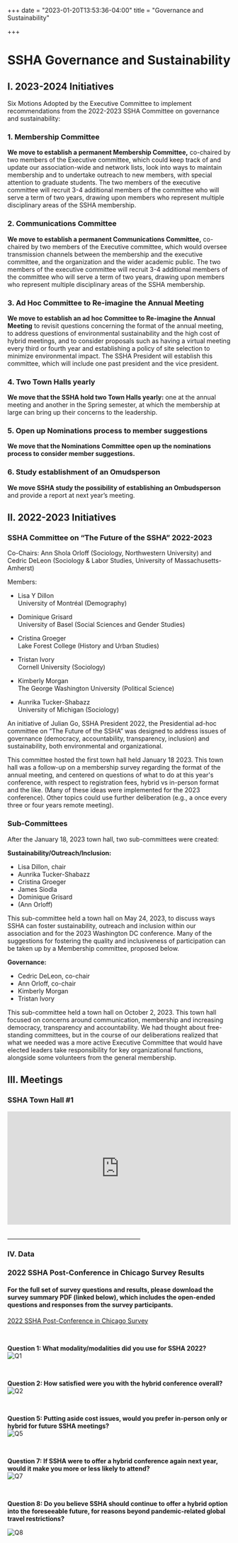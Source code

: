 +++
date = "2023-01-20T13:53:36-04:00"
title = "Governance and Sustainability"

+++

# **SSHA Governance and Sustainability**

## I. 2023-2024 Initiatives  

Six Motions Adopted by the Executive Committee to implement recommendations from the 2022-2023 SSHA Committee on governance and sustainability:

### 1. Membership Committee

**We move to establish a permanent Membership Committee,** co-chaired by two members of the Executive committee, which could keep track of and update our association-wide and network lists, look into ways to maintain membership and to undertake outreach to new members, with special attention to graduate students. The two members of the executive committee will recruit 3-4 additional members of the committee who will serve a term of two years, drawing upon members who represent multiple disciplinary areas of the SSHA membership.

### 2. Communications Committee

**We move to establish a permanent Communications Committee,** co-chaired by two members of the Executive committee, which would oversee transmission channels between the membership and the executive committee, and the organization and the wider academic public. The two members of the executive committee will recruit 3-4 additional members of the committee who will serve a term of two years, drawing upon members who represent multiple disciplinary areas of the SSHA membership.

### 3. Ad Hoc Committee to Re-imagine the Annual Meeting

**We move to establish an ad hoc Committee to Re-imagine the Annual Meeting** to revisit questions concerning the format of the annual meeting, to address questions of environmental sustainability and the high cost of hybrid meetings, and to consider proposals such as having a virtual meeting every third or fourth year and establishing a policy of site selection to minimize environmental impact. The SSHA President will establish this committee, which will include one past president and the vice president.

### 4. Two Town Halls yearly

**We move that the SSHA hold two Town Halls yearly:** one at the annual meeting and another in the Spring semester, at which the membership at large can bring up their concerns to the leadership.

### 5. Open up Nominations process to member suggestions

**We move that the Nominations Committee open up the nominations process to consider member suggestions.**

### 6. Study establishment of an Omudsperson

**We move SSHA study the possibility of establishing an Ombudsperson** and provide a report at next year’s meeting.

## II. 2022-2023 Initiatives  

### SSHA Committee on “The Future of the SSHA” 2022-2023

Co-Chairs: Ann Shola Orloff (Sociology, Northwestern University) and Cedric DeLeon (Sociology &amp; Labor Studies, University of Massachusetts-Amherst)

Members:

- Lisa Y Dillon  
University of Montréal (Demography)  

- Dominique Grisard  
University of Basel (Social Sciences and Gender Studies)

- Cristina Groeger  
Lake Forest College (History and Urban Studies)

- Tristan Ivory  
Cornell University (Sociology)

- Kimberly Morgan  
The George Washington University (Political Science)  

- Aunrika Tucker-Shabazz  
University of Michigan (Sociology)  

An initiative of Julian Go, SSHA President 2022, the Presidential ad-hoc committee on “The Future of the SSHA” was designed to address issues of governance (democracy, accountability, transparency, inclusion) and sustainability, both environmental and organizational.

This committee hosted the first town hall held January 18 2023. This town hall was a follow-up on a membership survey regarding the format of the annual meeting, and centered on questions of what to do at this year's conference, with respect to registration fees, hybrid vs in-person format and the like. (Many of these ideas were implemented for the 2023 conference). Other topics could use further deliberation (e.g., a once every three or four years remote meeting). 

### Sub-Committees

After the January 18, 2023 town hall, two sub-committees were created:

**Sustainability/Outreach/Inclusion:**
- Lisa Dillon, chair
- Aunrika Tucker-Shabazz
- Cristina Groeger
- James Siodla
- Dominique Grisard
- (Ann Orloff)

This sub-committee held a town hall on May 24, 2023, to discuss ways SSHA can foster sustainability, outreach and inclusion within our association and for the 2023 Washington DC conference. Many of the suggestions for fostering the quality and inclusiveness of participation can be taken up by a Membership committee, proposed below.

**Governance:**
- Cedric DeLeon, co-chair
- Ann Orloff, co-chair
- Kimberly Morgan
- Tristan Ivory

This sub-committee held a town hall on October 2, 2023. This town hall focused on concerns around communication, membership and increasing democracy, transparency and accountability. We had thought about free-standing committees, but in the course of our deliberations realized that what we needed was a more active Executive Committee that would have elected leaders take responsibility for key organizational functions, alongside some volunteers from the general membership.


## III. Meetings  
  
<h3>SSHA Town Hall #1</h3>  

<div style="padding:50.63% 0 0 0;position:relative;"><iframe src="https://player.vimeo.com/video/791032292?h=68438bd073&amp;badge=0&amp;autopause=0&amp;player_id=0&amp;app_id=58479" frameborder="0" allow="autoplay; fullscreen; picture-in-picture" allowfullscreen style="position:absolute;top:0;left:0;width:100%;height:100%;" title="SSHA Virtual Town Hall Jan. 18th, 2023"></iframe></div><script src="https://player.vimeo.com/api/player.js"></script>

<br />  
<hr width=300; align=left>  

### IV. Data  

<h3>2022 SSHA Post-Conference in Chicago Survey Results</h3>  

#### For the full set of survey questions and results, please download the survey summary PDF (linked below), which includes the open-ended questions and responses from the survey participants.  

[2022 SSHA Post-Conference in Chicago Survey](https://ssha.org/files/2022_Post-Conference_Survey.pdf)  

<br />

**Question 1: What modality/modalities did you use for SSHA 2022?**  
![Q1](/images/Fig1a.png)  

<br />

**Question 2: How satisfied were you with the hybrid conference overall?**  
![Q2](/images/Fig2.png)  

<br />

**Question 5: Putting aside cost issues, would you prefer in-person only or hybrid for future SSHA meetings?**  
![Q5](/images/Fig3.png)  

<br />

**Question 7: If SSHA were to offer a hybrid conference again next year, would it make you more or less likely to attend?**  
![Q7](/images/Fig4.png)  

<br />

**Question 8: Do you believe SSHA should continue to offer a hybrid option into the foreseeable future, for reasons beyond pandemic-related global travel restrictions?**  

![Q8](/images/Fig5.png)  
